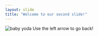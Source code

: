 ```yaml
---
layout: slide
title: "Welcome to our second slide!"
---
```

<img src="https://www.hindustantimes.com/rf/image_size_960x540/HT/p2/2019/12/20/Pictures/_0745b0ec-231b-11ea-8c10-7db3e225203f.jpg" alt="baby yoda">
Use the left arrow to go back!
